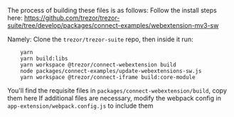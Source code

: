 The process of building these files is as follows:
Follow the install steps here:
https://github.com/trezor/trezor-suite/tree/develop/packages/connect-examples/webextension-mv3-sw

Namely:
Clone the `trezor/trezor-suite` repo, then inside it run:

```
    yarn
    yarn build:libs
    yarn workspace @trezor/connect-webextension build
    node packages/connect-examples/update-webextensions-sw.js
    yarn workspace @trezor/connect-iframe build:core-module
```

You'll find the requisite files in `packages/connect-webextension/build`, copy them here
If additional files are necessary, modify the webpack config in `app-extension/webpack.config.js` to include them
